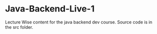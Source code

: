 # Java-Backend-Live-1
Lecture Wise content for the java backend dev course. Source code is in the src folder.
